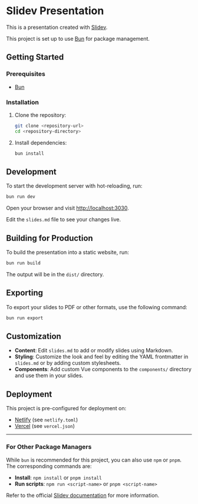 # Slidev Presentation

This is a presentation created with [Slidev](https://sli.dev/).

This project is set up to use [Bun](https://bun.sh/) for package management.

## Getting Started

### Prerequisites

- [Bun](https://bun.sh/)

### Installation

1.  Clone the repository:
    ```bash
    git clone <repository-url>
    cd <repository-directory>
    ```

2.  Install dependencies:
    ```bash
    bun install
    ```

## Development

To start the development server with hot-reloading, run:

```bash
bun run dev
```

Open your browser and visit <http://localhost:3030>.

Edit the `slides.md` file to see your changes live.

## Building for Production

To build the presentation into a static website, run:

```bash
bun run build
```

The output will be in the `dist/` directory.

## Exporting

To export your slides to PDF or other formats, use the following command:

```bash
bun run export
```

## Customization

-   **Content**: Edit `slides.md` to add or modify slides using Markdown.
-   **Styling**: Customize the look and feel by editing the YAML frontmatter in `slides.md` or by adding custom stylesheets.
-   **Components**: Add custom Vue components to the `components/` directory and use them in your slides.

## Deployment

This project is pre-configured for deployment on:

-   [Netlify](https://www.netlify.com/) (see `netlify.toml`)
-   [Vercel](https://vercel.com/) (see `vercel.json`)

---

### For Other Package Managers

While `bun` is recommended for this project, you can also use `npm` or `pnpm`. The corresponding commands are:

-   **Install**: `npm install` or `pnpm install`
-   **Run scripts**: `npm run <script-name>` or `pnpm <script-name>`

Refer to the official [Slidev documentation](https://sli.dev/) for more information.